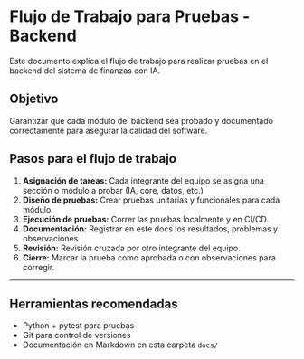 # Flujo de Trabajo para Pruebas - Backend

Este documento explica el flujo de trabajo para realizar pruebas en el backend del sistema de finanzas con IA.

## Objetivo

Garantizar que cada módulo del backend sea probado y documentado correctamente para asegurar la calidad del software.

## Pasos para el flujo de trabajo

1. **Asignación de tareas:** Cada integrante del equipo se asigna una sección o módulo a probar (IA, core, datos, etc.)
2. **Diseño de pruebas:** Crear pruebas unitarias y funcionales para cada módulo.
3. **Ejecución de pruebas:** Correr las pruebas localmente y en CI/CD.
4. **Documentación:** Registrar en este docs los resultados, problemas y observaciones.
5. **Revisión:** Revisión cruzada por otro integrante del equipo.
6. **Cierre:** Marcar la prueba como aprobada o con observaciones para corregir.

---

## Herramientas recomendadas

- Python + pytest para pruebas
- Git para control de versiones
- Documentación en Markdown en esta carpeta `docs/`
